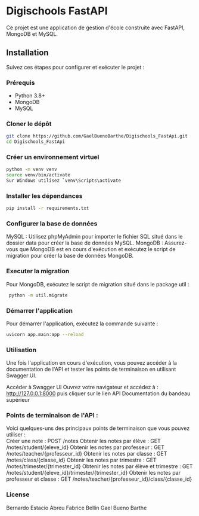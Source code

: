 # Digischools FastAPI

Ce projet est une application de gestion d'école construite avec FastAPI, MongoDB et MySQL.

## Installation

Suivez ces étapes pour configurer et exécuter le projet :

### Prérequis

- Python 3.8+
- MongoDB
- MySQL

### Cloner le dépôt

```bash
git clone https://github.com/GaelBuenoBarthe/Digischools_FastApi.git
cd Digischools_FastApi
```
### Créer un environnement virtuel

```bash
python -m venv venv
source venv/bin/activate  
Sur Windows utilisez `venv\Scripts\activate
```
### Installer les dépendances

```bash
pip install -r requirements.txt
``` 

### Configurer la base de données

MySQL : Utilisez phpMyAdmin pour importer le fichier SQL situé dans le dossier data pour créer la base de données MySQL.
MongoDB : Assurez-vous que MongoDB est en cours d'exécution et exécutez le script de migration pour créer la base de données MongoDB.

### Executer la migration 
Pour MongoDB, exécutez le script de migration situé dans le package util :
```bash
 python -m util.migrate
```
### Démarrer l'application
Pour démarrer l'application, exécutez la commande suivante :
```bash
uvicorn app.main:app --reload
```
### Utilisation
Une fois l'application en cours d'exécution, vous pouvez accéder à la documentation de l'API et tester les points de terminaison en utilisant Swagger UI.

Accéder à Swagger UI
Ouvrez votre navigateur et accédez à : http://127.0.0.1:8000
puis cliquer sur le lien API Documentation du bandeau supérieur

### Points de terminaison de l'API :

Voici quelques-uns des principaux points de terminaison que vous pouvez utiliser :  
Créer une note : POST /notes
Obtenir les notes par élève : GET /notes/student/{eleve_id}
Obtenir les notes par professeur : GET /notes/teacher/{professeur_id}
Obtenir les notes par classe : GET /notes/class/{classe_id}
Obtenir les notes par trimestre : GET /notes/trimester/{trimester_id}
Obtenir les notes par élève et trimestre : GET /notes/student/{eleve_id}/trimester/{trimester_id}
Obtenir les notes par professeur et classe : GET /notes/teacher/{professeur_id}/class/{classe_id}

### License
Bernardo Estacio Abreu
Fabrice Bellin
Gael Bueno Barthe



